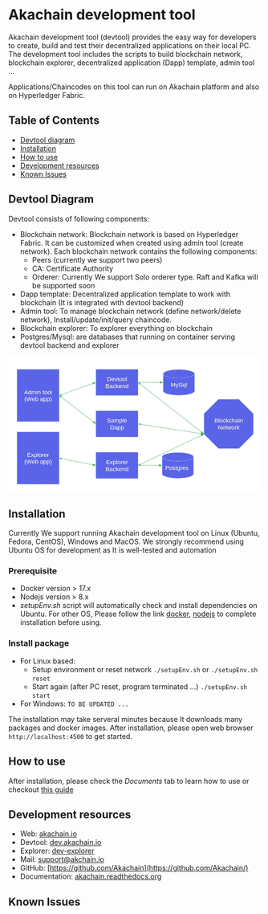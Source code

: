# Akachain development tool

Akachain development tool (devtool) provides the easy way for developers to create, build and test their decentralized applications on their local PC. The development tool includes the scripts to build blockchain network, blockchain explorer, decentralized application (Dapp) template, admin tool ... 

Applications/Chaincodes on this tool can run on Akachain platform and also on Hyperledger Fabric.  


## Table of Contents

  - [Devtool diagram](#devtool-diagram)
  - [Installation](#Installation)
  - [How to use](#how-to-use)
  - [Development resources](#development-resources)
  - [Known Issues](#known-issues)


## Devtool Diagram

Devtool consists of following components:
- Blockchain network: Blockchain network is based on Hyperledger Fabric. It can be customized when created using admin tool (create network). Each blockchain network contains the following components:
  - Peers (currently we support two peers)
  - CA: Certificate Authority
  - Orderer: Currently We support Solo orderer type. Raft and Kafka will be supported soon
- Dapp template: Decentralized application template to work with blockchain (It is integrated with devtool backend)
- Admin tool: To manage blockchain network (define network/delete network), Install/update/init/query chaincode.
- Blockchain explorer: To explorer everything on blockchain
- Postgres/Mysql: are databases that running on container serving devtool backend and explorer

![](images/devtool_diagram.jpg)

## Installation
Currently We support running Akachain development tool on Linux (Ubuntu, Fedora, CentOS), Windows and MacOS. We strongly recommend using Ubuntu OS for development as It is well-tested and automation

### Prerequisite
- Docker version > 17.x
- Nodejs version > 8.x
- *setupEnv.sh* script will automatically check and install dependencies on Ubuntu. For other OS, Please follow the link [docker](https://docs.docker.com/install/), [nodejs](https://nodejs.org) to complete installation before using.

### Install package
- For Linux based: 
  - Setup environment or reset network ```./setupEnv.sh``` or `./setupEnv.sh reset`
  - Start again (after PC reset, program terminated ...) `./setupEnv.sh start`
- For Windows: `TO BE UPDATED ...`

The installation may take serveral minutes because It downloads many packages and docker images. After installation, please open web browser `http://localhost:4500` to get started.

## How to use

After installation, please check the *Documents* tab to learn how to use or checkout [this guide](docs/guide.md)

## Development resources

- Web: [akachain.io](https://akachain.io)
- Devtool: [dev.akachain.io](https://dev.akachain.io)
- Explorer: [dev-explorer](https://dev-explorer.akachain.io)
- Mail: [support@akchain.io](mailto:support@akachain.io)
- GitHub: [https://github.com/Akachain](https://github.com/Akachain/)
- Documentation: [akachain.readthedocs.org](https://akachain.readthedocs.io/)


## Known Issues

